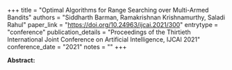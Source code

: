 +++
title = "Optimal Algorithms for Range Searching over Multi-Armed Bandits"
authors = "Siddharth Barman, Ramakrishnan Krishnamurthy, Saladi Rahul"
paper_link = "https://doi.org/10.24963/ijcai.2021/300"
entrytype = "conference"
publication_details = "Proceedings of the Thirtieth International Joint Conference on Artificial Intelligence,  IJCAI 2021"
conference_date = "2021"
notes = ""
+++

<b>Abstract:</b>
